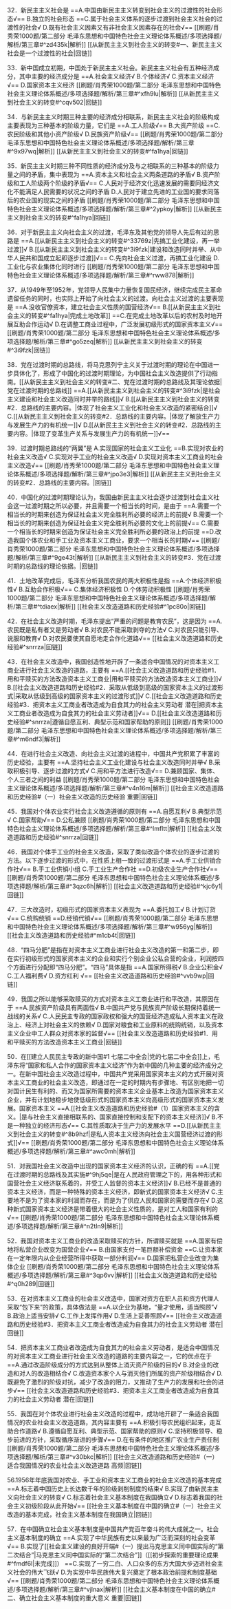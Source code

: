 32．新民主主义社会是
==A.中国由新民主主义转变到社会主义的过渡性的社会形态√==
B.独立的社会形态
==C.属于社会主义体系的逐步过渡到社会主义社会的过渡性的社会√
D.既有社会主义因素又有非社会主义因素存在的社会√==
[[刷题/肖秀荣1000题/第二部分 毛泽东思想和中国特色社会主义理论体系概述/多项选择题/解析/第三章#^zd435k|解析]]
[[从新民主主义到社会主义的转变#一、新民主主义社会是一个过渡性的社会|回链]]

33．新中国成立初期，中国处于新民主主义社会。新民主主义社会有五种经济成分，其中主要的经济成分是
==A.社会主义经济√
B.个体经济√
C.资本主义经济√==
D.国家资本主义经济
[[刷题/肖秀荣1000题/第二部分 毛泽东思想和中国特色社会主义理论体系概述/多项选择题/解析/第三章#^xfh9lu|解析]]
[[从新民主主义到社会主义的转变#^cqv502|回链]]

34．与新民主主义时期三种主要的经济成分相联系，新民主主义社会的阶级构成主要表现为三种基本的阶级力量，它们是
==A.工人阶级√==
B.大资产阶级
==C.农民阶级和其他小资产阶级√
D.民族资产阶级√==
[[刷题/肖秀荣1000题/第二部分 毛泽东思想和中国特色社会主义理论体系概述/多项选择题/解析/第三章#^9x97wq|解析]]
[[从新民主主义到社会主义的转变#^fa1hya|回链]]

35．新民主主义时期三种不同性质的经济成分及与之相联系的三种基本的阶级力量之间的矛盾，集中表现为
==A.资本主义和社会主义两条道路的矛盾√
B.资产阶级和工人阶级两个阶级的矛盾√==
C.人民对于经济文化迅速发展的需要同经济文化不能满足人民需要的状况之间的矛盾
D.人民对于建立先进的工业国的要求同落后的农业国的现实之间的矛盾
[[刷题/肖秀荣1000题/第二部分 毛泽东思想和中国特色社会主义理论体系概述/多项选择题/解析/第三章#^2ypkoy|解析]]
[[从新民主主义到社会主义的转变#^fa1hya|回链]]

36．对于新民主主义向社会主义的过渡，毛泽东及其他党的领导人先后有过的思路是
==A.[[从新民主主义到社会主义的转变#^33769z|先搞工业化建设，再一举过渡]]√
B.[[从新民主主义到社会主义的转变#^3i9fzk|建设和改造同时并举、从中华人民共和国成立起即逐步过渡]]√==
C.先向社会主义过渡，再搞工业化建设
D.工业化与农业集体化同时进行
[[刷题/肖秀荣1000题/第二部分 毛泽东思想和中国特色社会主义理论体系概述/多项选择题/解析/第三章#^rww878|解析]]

37．从1949年至1952年，党领导人民集中力量恢复国民经济，继续完成民主革命遗留任务的同时，也实际上开始了向社会主义的过渡。向社会主义过渡的主要表现是
==A.没收官僚资本，建立社会主义性质的国营经济√==
B.[[从新民主主义到社会主义的转变#^fa1hya|完成土地改革]]
==C.在完成土地改革以后的农村及时地开展互助合作运动√
D.在调整工商业过程中，广泛发展初级形式的国家资本主义√==
[[刷题/肖秀荣1000题/第二部分 毛泽东思想和中国特色社会主义理论体系概述/多项选择题/解析/第三章#^go5zeq|解析]]
[[从新民主主义到社会主义的转变#^3i9fzk|回链]]

38．党在过渡时期的总路线，将马克思列宁主义关于过渡时期的理论在中国进一步具体化了，形成了中国化的过渡时期理论，为中国社会主义改造提供了行动指南。[[从新民主主义到社会主义的转变#二、党在过渡时期的总路线及其理论依据|党在过渡时期的总路线]]
==A.[[从新民主主义到社会主义的转变#^3i9fzk|是社会主义建设和社会主义改造同时并举的路线]]√
B.[[从新民主主义到社会主义的转变#2．总路线的主要内容。|体现了社会主义工业化和社会主义改造的紧密结合]]√
C.[[从新民主主义到社会主义的转变#2．总路线的主要内容。|体现了解放生产力与发展生产力的有机统一]]√
D.[[从新民主主义到社会主义的转变#2．总路线的主要内容。|体现了变革生产关系与发展生产力的有机统一]]√==

39．过渡时期总路线的“两翼”是
A.实现国家的社会主义工业化
==B.实现对农业的社会主义改造√
C.实现对手工业的社会主义改造√
D.实现对资本主义工商业的社会主义改造√==
[[刷题/肖秀荣1000题/第二部分 毛泽东思想和中国特色社会主义理论体系概述/多项选择题/解析/第三章#^jpo3e3|解析]]
[[从新民主主义到社会主义的转变#2．总路线的主要内容。|回链]]

40．中国化的过渡时期理论认为，我国由新民主主义社会逐步过渡到社会主义社会这一过渡时期之所以必要，并且需要一个相当长的时间，是由于
==A.需要一个相当长的时期来创造为保证社会主义完全胜利所必要的经济上的前提√
B.需要一个相当长的时期来创造为保证社会主义完全胜利所必要的文化上的前提√==
C.需要一个相当长的时期来创造为保证社会主义完全胜利所必要的政治上的前提
==D.改造我国个体农业和手工业及资本主义工商业，要求一个相当长的时期√==
[[刷题/肖秀荣1000题/第二部分 毛泽东思想和中国特色社会主义理论体系概述/多项选择题/解析/第三章#^9ge43t|解析]]
[[从新民主主义到社会主义的转变#3．党在过渡时期的总路线的理论依据。|回链]]

41．土地改革完成后，毛泽东分析我国农民的两大积极性是指
==A.个体经济积极性√
B.互助合作积极√==
C.集体经济积极性
D.个体劳动积极性
[[刷题/肖秀荣1000题/第二部分 毛泽东思想和中国特色社会主义理论体系概述/多项选择题/解析/第三章#^tdiaex|解析]]
[[社会主义改造道路和历史经验#^1pc80o|回链]]

42．在社会主义改造时期，毛泽东提出“严重的问题是教育农民”，这是因为
==A.农民既是私有者又是劳动者√
B.对农民不能采取剥夺的方法√
C.对农民只能引导、说服和教育√
D.对农民要使其自愿地走合作化道路√==
[[社会主义改造道路和历史经验#^snrrza|回链]]

43．在社会主义改造中，我国创造性地开辟了一条适合中国情况的对资本主义工商业进行社会主义改造的道路，主要有
==A.[[社会主义改造道路和历史经验#1．用和平赎买的方法改造资本主义工商业|用和平赎买的方法改造资本主义工商业]]√
B.[[社会主义改造道路和历史经验#2．采取从低级到高级的国家资本主义的过渡形式|采取从低级到高级的国家资本主义的过渡形式]]√
C.[[社会主义改造道路和历史经验#3．把资本主义工商业者改造成为自食其力的社会主义劳动者 潜在|把资本主义工商业者改造成为自食其力的社会主义劳动者]]√==
D.[[社会主义改造道路和历史经验#^snrrza|遵循自愿互利、典型示范和国家帮助的原则]]
[[刷题/肖秀荣1000题/第二部分 毛泽东思想和中国特色社会主义理论体系概述/多项选择题/解析/第三章#^m6ndf3|解析]]

44．在进行社会主义改造、向社会主义过渡的进程中，中国共产党积累了丰富的历史经验，主要有
==A.坚持社会主义工业化建设与社会主义改造同时并举√
B.采取积极引导、逐步过渡的方式√
C.用和平方法进行改造√==
D.兼顾国家、集体、个人三者之间的利益
[[刷题/肖秀荣1000题/第二部分 毛泽东思想和中国特色社会主义理论体系概述/多项选择题/解析/第三章#^v4n16m|解析]]
[[社会主义改造道路和历史经验#（一）社会主义改造的历史经验 重要|回链]]

45．我国对个体农业实行社会主义改造遵循的原则有
==A.自愿互利√
B.典型示范√
C.国家帮助√==
D.公私兼顾
[[刷题/肖秀荣1000题/第二部分 毛泽东思想和中国特色社会主义理论体系概述/多项选择题/解析/第三章#^lmfltt|解析]]
[[社会主义改造道路和历史经验#^snrrza|回链]]

46．我国对个体手工业的社会主义改造，采取了类似改造个体农业的逐步过渡的方法。以下逐步过渡的形式中，在性质上相一致的过渡形式是
==A.手工业供销合作社√==
B.手工业供销小组
C.手工业生产合作社
==D.初级农业生产合作社√==
[[刷题/肖秀荣1000题/第二部分 毛泽东思想和中国特色社会主义理论体系概述/多项选择题/解析/第三章#^3qzc6h|解析]]
[[社会主义改造道路和历史经验#^kjc6y1|回链]]

47．三大改造时，初级形式的国家资本主义表现为
==A.委托加工√
B.计划订货√==
C.统购统销
==D.经销代销√==
[[刷题/肖秀荣1000题/第二部分 毛泽东思想和中国特色社会主义理论体系概述/多项选择题/解析/第三章#^w956yg|解析]]
[[社会主义改造道路和历史经验#^m1cb4t|回链]]

48．“四马分肥”是指在对资本主义工商业进行社会主义改造的第一和第二步，即在实行初级形式的国家资本主义的企业和实行个别企业公私合营的企业，利润按四个方面进行分配即“四马分肥”。“四马”具体是指
==A.国家所得税√
B.企业公积金√
C.工人福利费√
D.资方红利 √==
[[社会主义改造道路和历史经验#^vvb9wp|回链]]

49．我国之所以能够采取赎买的方式对资本主义工商业进行和平改造，其原因在于
==A.民族资产阶级具有两面性√
B.中国共产党与民族资产阶级长期保持着统一战线的关系√
C.人民民主专政的国家政权和强大的国营经济造成私人资本主义在政治上、经济上对社会主义的依赖√
D.国家对粮食和工业原料的统购统销，以及资本主义企业中工人群众对资本家的监督√==
[[社会主义改造道路和历史经验#1．用和平赎买的方法改造资本主义工商业|回链]]

50．在[[建立人民民主专政的新中国#1 七届二中全会|党的七届二中全会]]上，毛泽东将“国家和私人合作的国家资本主义经济”作为新中国的几种主要的经济成分之一。在新中国社会主义改造过程中，中国共产党采用国家资本主义的方式开展对资本主义工商业的社会主义改造，即通过在一定的时期内有步骤地、有区别地把一切对国计民生有利的、而又为国家所需要的资本主义企业基本上改造为国家资本主义企业，并有计划地稳步地使低级形式的国家资本主义向高级形式的国家资本主义发展。国家资本主义
==A.[[社会主义改造道路和历史经验#（1）国家资本主义的含义。|是与社会主义直接相联系的、国家直接控制和支配下的资本主义经济]]√
B.不是一种独立的经济形态√==
C.其性质取决于生产力的发展水平
==D.[[从新民主主义到社会主义的转变#^8b9hzf|是私人资本主义经济向社会主义国营经济过渡的形式]]√==
[[刷题/肖秀荣1000题/第二部分 毛泽东思想和中国特色社会主义理论体系概述/多项选择题/解析/第三章#^awc0mh|解析]]

51．对我国社会主义改造中出现的国家资本主义经济的认识，正确的有
==A.[[党在过渡时期的总路线及其实施#^9hj5qe|是在人民政府管理之下的，用各种形式和国营社会主义经济联系着的，并受工人监督的资本主义经济]]√
B.已经不是普通的资本主义经济，而是一种特殊的资本主义经济，即新式的国家资本主义经济√
C.主要地不是为了资本家的利润而存在，而是为了供应人民和国家的需要而存在√
D.这种新式国家资本主义经济是带着很大的社会主义性质的，是对工人和国家有利的√==
[[刷题/肖秀荣1000题/第二部分 毛泽东思想和中国特色社会主义理论体系概述/多项选择题/解析/第三章#^n2tln9|解析]]

52．我国对资本主义工商业的改造采取赎买的方针，所谓赎买就是
==A.国家有偿地将私营企业改变为国营企业√==
B.由国家支付一笔巨额补偿资金
==C.让资本家在一定年限内从企业经营所得中获取一部分利润√==
D.国家把私营企业改变为集体企业
[[刷题/肖秀荣1000题/第二部分 毛泽东思想和中国特色社会主义理论体系概述/多项选择题/解析/第三章#^3qp6vv|解析]]
[[社会主义改造道路和历史经验#^q0h289|回链]]

53．在对资本主义工商业的社会主义改造中，国家对资方在职人员和资方代理人采取“包下来”的政策，具体做法是
==A.以企业为基地，“量才使用，适当照顾”√
B.政治上适当安排√
C.工作上发挥作用√
D.生活上妥善照顾√==
[[社会主义改造道路和历史经验#3．把资本主义工商业者改造成为自食其力的社会主义劳动者 潜在|回链]]

54．把资本主义工商业者改造成为自食其力的社会主义劳动者，是适合中国情况的对资本主义工商业进行社会主义改造的道路的主要内容之一，它的优点在于
==A.通过改造阶级成分的方式达到从整体上消灭资产阶级的目的√
B.对企业的改造和对人的改造相结合√
C.改造资本家个人与消灭他们所属的资产阶级相结合√
D.既避免了激烈的阶级对抗，减少了改造的阻力，又推动了生产力的发展和社会的进步√==
[[社会主义改造道路和历史经验#3．把资本主义工商业者改造成为自食其力的社会主义劳动者 潜在|回链]]

55．我国在对个体农业进行社会主义改造的过程中，成功地开辟了一条适合我国情况的农业社会主义改造道路，其内容主要有
==A.积极引导农民组织起来，走互助合作道路√
B.遵循自愿互利、典型示范、国家帮助的原则√
C.坚持积极领导、稳步前进的方针，采取循序渐进的步骤√==
D.在有条件的地区推广农业生产责任制
[[刷题/肖秀荣1000题/第二部分 毛泽东思想和中国特色社会主义理论体系概述/多项选择题/解析/第三章#^v30bkc|解析]]
[[社会主义改造道路和历史经验#（一）适合我国情况的农业社会主义改造道路 高频|回链]]

56.1956年年底我国对农业、手工业和资本主义工商业的社会主义改造的基本完成
==A.标志着中国历史上长达数千年的阶级剥削制度的结束√
B.实现了由新民主主义向社会主义的转变√
C.标志着社会主义基本制度在我国确立√
D.标志着我国的社会主义初级阶段从此开始√==
[[社会主义基本制度在中国的确立#（一）社会主义改造的基本完成，社会主义基本制度在我国确立|回链]]

57．在中国确立社会主义基本制度是中国共产党百年奋斗的伟大成就之一。社会主义基本制度的确立
==A.实现了中华民族有史以来最为广泛而深刻的社会变革√==
B.实现了[[社会主义建设的良好开端#（一）提出马克思主义同中国实际的“第二次结合”|马克思主义同中国实际的“第二次结合”]]（[[初步探索的重要理论成果#^fmdf6l|未完成]]）
==C.实现了一穷二白、人口众多的东方大国大步迈进社会主义社会的伟大飞跃√
D.为实现中华民族伟大复兴奠定了根本政治前提和制度基础√==
[[刷题/肖秀荣1000题/第二部分 毛泽东思想和中国特色社会主义理论体系概述/多项选择题/解析/第三章#^vjlnax|解析]]
[[社会主义基本制度在中国的确立#二、确立社会主义基本制度的重大意义 重要|回链]]